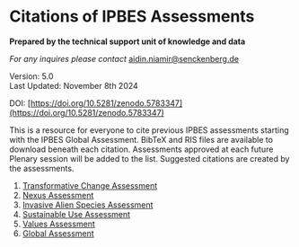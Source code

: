 # Citations of IPBES Assessments

**Prepared by the technical support unit of knowledge and data**

_For any inquires please contact_ [aidin.niamir@senckenberg.de](mailto:aidin.niamir@senckenberg.de)

Version: 5.0\
Last Updated: November 8th 2024

DOI: [https://doi.org/10.5281/zenodo.5783347](https://doi.org/10.5281/zenodo.5783347)

This is a resource for everyone to cite previous IPBES assessments starting with the IPBES Global Assessment. BibTeX and RIS files are available to download beneath each citation. Assessments approved at each future Plenary session will be added to the list. Suggested citations are created by the assessments.

1. [Transformative Change Assessment](transformative-change-assessment.md)
2. [Nexus Assessment](nexus-assessment.md)
3. [Invasive Alien Species Assessment](invasive-alien-species-assessment.md)
4. [Sustainable Use Assessment](sustainable-use-assessment.md)
5. [Values Assessment](values-assessment.md)
6. [Global Assessment](global-assessment.md)
